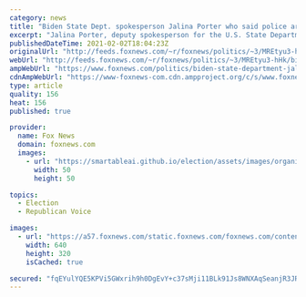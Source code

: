 ```yaml
---
category: news
title: "Biden State Dept. spokesperson Jalina Porter who said police are 'largest' national security threat responds"
excerpt: "Jalina Porter, deputy spokesperson for the U.S. State Department under President Biden, said she should have \"chosen words that were less passionate and spur-of-the moment\" after her 2016 Facebook post claiming the \"largest threat to U.S. national security are U.S. cops\" came to light."
publishedDateTime: 2021-02-02T18:04:23Z
originalUrl: "http://feeds.foxnews.com/~r/foxnews/politics/~3/MREtyu3-hHk/biden-state-department-jalina-porter-police"
webUrl: "http://feeds.foxnews.com/~r/foxnews/politics/~3/MREtyu3-hHk/biden-state-department-jalina-porter-police"
ampWebUrl: "https://www.foxnews.com/politics/biden-state-department-jalina-porter-police.amp"
cdnAmpWebUrl: "https://www-foxnews-com.cdn.ampproject.org/c/s/www.foxnews.com/politics/biden-state-department-jalina-porter-police.amp"
type: article
quality: 156
heat: 156
published: true

provider:
  name: Fox News
  domain: foxnews.com
  images:
    - url: "https://smartableai.github.io/election/assets/images/organizations/foxnews.com-50x50.jpg"
      width: 50
      height: 50

topics:
  - Election
  - Republican Voice

images:
  - url: "https://a57.foxnews.com/static.foxnews.com/foxnews.com/content/uploads/2020/11/640/320/AP20329663004767-1.jpg?ve=1&tl=1"
    width: 640
    height: 320
    isCached: true

secured: "fqEYulYQE5KPVi5GWxrih9h0DgEvY+c37sMji11BLk91Js8WNXAqSeanjR3JRtqRbGqa+WGISmT3jy1eBBk1TpB6eqiSfVZV6HQDTdfSbEoyT1Db6pcWJRMbacV25NsnnDb3aTvORfDvSJ3GwbMo+DLJg4cFseAqm1Z3V3ndC1HkVCGbQ6+FDWteF5H2ioiKVzu0cifHHL97zKHAGJUULHo2UEllpnF/fFN+6+Aoz+H74YOltt1hNtrjGjPmNOpJ+JtTzB0qRNgDMPugP1Nzd6k+1no2C6in0F/C3WvzQir12dmiRP52hytO6/Lnq+RucF9qrW4K3SFvcpq+Kmq78MHQKWSQm3hVg0EcpXqqTao=;WqmETZSTp23lE5vIpXWX6g=="
---
```


